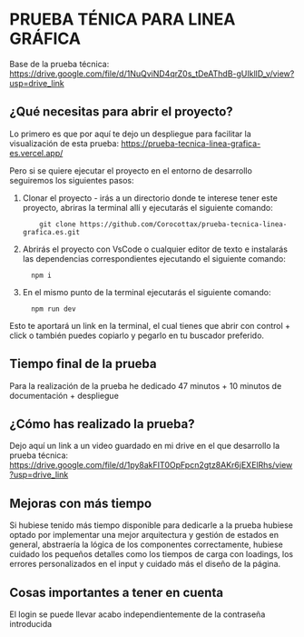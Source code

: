 # PRUEBA TÉNICA PARA LINEA GRÁFICA

Base de la prueba técnica: https://drive.google.com/file/d/1NuQviND4qrZ0s_tDeAThdB-gUIkllD_v/view?usp=drive_link

## ¿Qué necesitas para abrir el proyecto?

Lo primero es que por aquí te dejo un despliegue para facilitar la visualización de esta prueba: https://prueba-tecnica-linea-grafica-es.vercel.app/

Pero si se quiere ejecutar el proyecto en el entorno de desarrollo seguiremos los siguientes pasos: 
1. Clonar el proyecto - irás a un directorio donde te interese tener este proyecto, abriras la terminal allí y ejecutarás el siguiente comando: 
    ```
        git clone https://github.com/Corocottax/prueba-tecnica-linea-grafica.es.git
    ```
2. Abrirás el proyecto con VsCode o cualquier editor de texto e instalarás las dependencias correspondientes ejecutando el siguiente comando: 
      ```
        npm i 
    ```

3. En el mismo punto de la terminal ejecutarás el siguiente comando: 
      ```
        npm run dev 
    ```

Esto te aportará un link en la terminal, el cual tienes que abrir con control + click o también puedes copiarlo y pegarlo en tu buscador preferido.

## Tiempo final de la prueba
Para la realización de la prueba he dedicado 47 minutos + 10 minutos de documentación + despliegue

## ¿Cómo has realizado la prueba?
Dejo aquí un link a un video guardado en mi drive en el que desarrollo la prueba técnica: https://drive.google.com/file/d/1py8akFIT0OpFpcn2gtz8AKr6jEXElRhs/view?usp=drive_link

## Mejoras con más tiempo
Si hubiese tenido más tiempo disponible para dedicarle a la prueba hubiese optado por implementar una mejor arquitectura y gestión de estados en general, abstraería la lógica de los componentes correctamente, hubiese cuidado los pequeños detalles como los tiempos de carga con loadings, los errores personalizados en el input y cuidado más el diseño de la página.

## Cosas importantes a tener en cuenta
El login se puede llevar acabo independientemente de la contraseña introducida